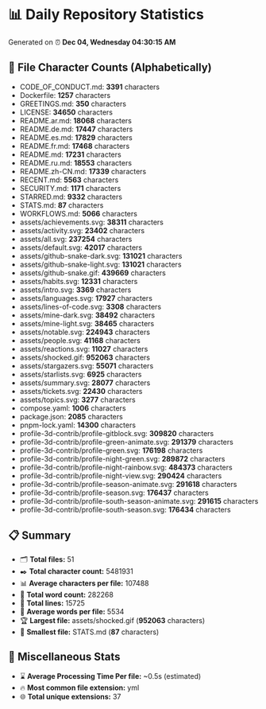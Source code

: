 # 📊 Daily Repository Statistics
Generated on ⏰ **Dec 04, Wednesday 04:30:15 AM**

## 📂 File Character Counts (Alphabetically)
- CODE_OF_CONDUCT.md: **3391** characters
- Dockerfile: **1257** characters
- GREETINGS.md: **350** characters
- LICENSE: **34650** characters
- README.ar.md: **18068** characters
- README.de.md: **17447** characters
- README.es.md: **17829** characters
- README.fr.md: **17468** characters
- README.md: **17231** characters
- README.ru.md: **18553** characters
- README.zh-CN.md: **17339** characters
- RECENT.md: **5563** characters
- SECURITY.md: **1171** characters
- STARRED.md: **9332** characters
- STATS.md: **87** characters
- WORKFLOWS.md: **5066** characters
- assets/achievements.svg: **38311** characters
- assets/activity.svg: **23402** characters
- assets/all.svg: **237254** characters
- assets/default.svg: **42017** characters
- assets/github-snake-dark.svg: **131021** characters
- assets/github-snake-light.svg: **131021** characters
- assets/github-snake.gif: **439669** characters
- assets/habits.svg: **12331** characters
- assets/intro.svg: **3369** characters
- assets/languages.svg: **17927** characters
- assets/lines-of-code.svg: **3308** characters
- assets/mine-dark.svg: **38492** characters
- assets/mine-light.svg: **38465** characters
- assets/notable.svg: **224943** characters
- assets/people.svg: **41168** characters
- assets/reactions.svg: **11027** characters
- assets/shocked.gif: **952063** characters
- assets/stargazers.svg: **55071** characters
- assets/starlists.svg: **6925** characters
- assets/summary.svg: **28077** characters
- assets/tickets.svg: **22430** characters
- assets/topics.svg: **3277** characters
- compose.yaml: **1006** characters
- package.json: **2085** characters
- pnpm-lock.yaml: **14300** characters
- profile-3d-contrib/profile-gitblock.svg: **309820** characters
- profile-3d-contrib/profile-green-animate.svg: **291379** characters
- profile-3d-contrib/profile-green.svg: **176198** characters
- profile-3d-contrib/profile-night-green.svg: **289872** characters
- profile-3d-contrib/profile-night-rainbow.svg: **484373** characters
- profile-3d-contrib/profile-night-view.svg: **290424** characters
- profile-3d-contrib/profile-season-animate.svg: **291618** characters
- profile-3d-contrib/profile-season.svg: **176437** characters
- profile-3d-contrib/profile-south-season-animate.svg: **291615** characters
- profile-3d-contrib/profile-south-season.svg: **176434** characters

## 📋 Summary
- 🗂️ **Total files:** 51
- ✒️ **Total character count:** 5481931
- 📊 **Average characters per file:** 107488
- 📝 **Total word count:** 282268
- 🧾 **Total lines:** 15725
- 📐 **Average words per file:** 5534
- 🏆 **Largest file:** assets/shocked.gif (**952063** characters)
- 🥉 **Smallest file:** STATS.md (**87** characters)

## 🌟 Miscellaneous Stats
- ⌛ **Average Processing Time Per file:** ~0.5s (estimated)
- 🔥 **Most common file extension:** yml
- 🌐 **Total unique extensions:** 37

